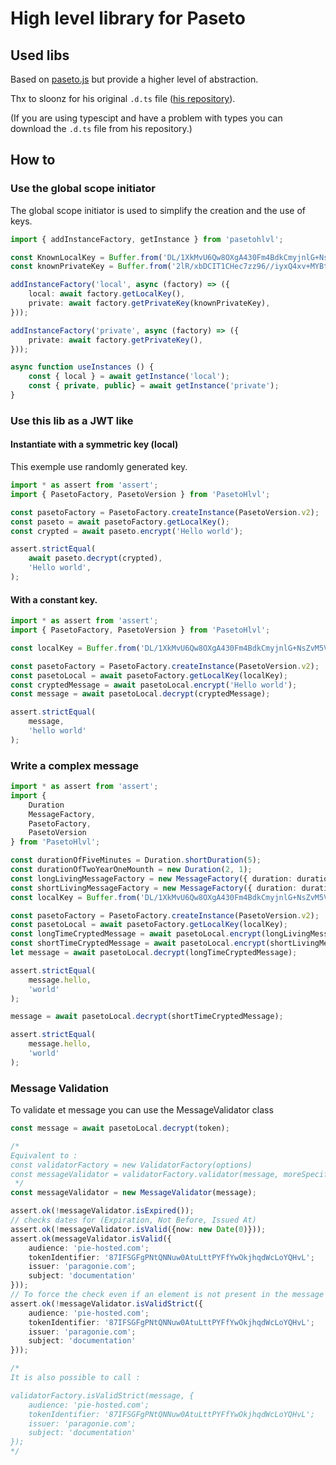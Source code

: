 # High level library for Paseto

## Used libs 

Based on [paseto.js](https://www.npmjs.com/package/paseto.js) but provide a higher level of abstraction.

Thx to sloonz for his original `.d.ts` file ([his repository](https://github.com/sloonz/paseto.js)).

(If you are using typescipt and have a problem with types you can download the `.d.ts` file from his repository.)

## How to

### Use the global scope initiator

The global scope initiator is used to simplify the creation and the use of keys.

```typescript
import { addInstanceFactory, getInstance } from 'pasetohlvl';

const KnownLocalKey = Buffer.from('DL/1XkMvU6Qw8OXgA430Fm4BdkCmyjnlG+NsZvM5VCc=', 'base64');
const knownPrivateKey = Buffer.from('2lR/xbDCIT1CHec7zz96//iyxQ4xv+MYBtrOVV11k6gPo8OLG1+o+07E+ZwIBI72wA4DD7A+7GwebzCL0fwWkw==', 'base64');

addInstanceFactory('local', async (factory) => ({
    local: await factory.getLocalKey(),
    private: await factory.getPrivateKey(knownPrivateKey),
}));

addInstanceFactory('private', async (factory) => ({
    private: await factory.getPrivateKey(),
}));

async function useInstances () {
    const { local } = await getInstance('local');
    const { private, public} = await getInstance('private');
}
```

### Use this lib as a JWT like

#### Instantiate with a symmetric key (local)

This exemple use randomly generated key.

```typescript
import * as assert from 'assert';
import { PasetoFactory, PasetoVersion } from 'PasetoHlvl';

const pasetoFactory = PasetoFactory.createInstance(PasetoVersion.v2);
const paseto = await pasetoFactory.getLocalKey();
const crypted = await paseto.encrypt('Hello world');

assert.strictEqual(
    await paseto.decrypt(crypted),
    'Hello world',
);
```

#### With a constant key.

```typescript
import * as assert from 'assert';
import { PasetoFactory, PasetoVersion } from 'PasetoHlvl';

const localKey = Buffer.from('DL/1XkMvU6Qw8OXgA430Fm4BdkCmyjnlG+NsZvM5VCc=', 'base64');

const pasetoFactory = PasetoFactory.createInstance(PasetoVersion.v2);
const pasetoLocal = await pasetoFactory.getLocalKey(localKey);
const cryptedMessage = await pasetoLocal.encrypt('Hello world');
const message = await pasetoLocal.decrypt(cryptedMessage);

assert.strictEqual(
    message,
    'hello world'
);
```

### Write a complex message

```typescript
import * as assert from 'assert';
import {
    Duration
    MessageFactory,
    PasetoFactory,
    PasetoVersion
} from 'PasetoHlvl';

const durationOfFiveMinutes = Duration.shortDuration(5);
const durationOfTwoYearOneMounth = new Duration(2, 1);
const longLivingMessageFactory = new MessageFactory({ duration: durationOfTwoYearOneMounth });
const shortLivingMessageFactory = new MessageFactory({ duration: durationOfFiveMinutes });
const localKey = Buffer.from('DL/1XkMvU6Qw8OXgA430Fm4BdkCmyjnlG+NsZvM5VCc=', 'base64');

const pasetoFactory = PasetoFactory.createInstance(PasetoVersion.v2);
const pasetoLocal = await pasetoFactory.getLocalKey(localKey);
const longTimeCryptedMessage = await pasetoLocal.encrypt(longLivingMessageFactory.createMessage(hello: world));
const shortTimeCryptedMessage = await pasetoLocal.encrypt(shortLivingMessageFactory.createMessage(hello: world));
let message = await pasetoLocal.decrypt(longTimeCryptedMessage);

assert.strictEqual(
    message.hello,
    'world'
);

message = await pasetoLocal.decrypt(shortTimeCryptedMessage);

assert.strictEqual(
    message.hello,
    'world'
);

```

### Message Validation

To validate et message you can use the MessageValidator class

```typescript
const message = await pasetoLocal.decrypt(token);

/*
Equivalent to :
const validatorFactory = new ValidatorFactory(options)
const messageValidator = validatorFactory.validator(message, moreSpecificOptions)
 */
const messageValidator = new MessageValidator(message);

assert.ok(!messageValidator.isExpired());
// checks dates for (Expiration, Not Before, Issued At)
assert.ok(!messageValidator.isValid({now: new Date(0)}));
assert.ok(messageValidator.isValid({
    audience: 'pie-hosted.com';
    tokenIdentifier: '87IFSGFgPNtQNNuw0AtuLttPYFfYwOkjhqdWcLoYQHvL';
    issuer: 'paragonie.com';
    subject: 'documentation'
}));
// To force the check even if an element is not present in the message (does not apply to expire)
assert.ok(!messageValidator.isValidStrict({
    audience: 'pie-hosted.com';
    tokenIdentifier: '87IFSGFgPNtQNNuw0AtuLttPYFfYwOkjhqdWcLoYQHvL';
    issuer: 'paragonie.com';
    subject: 'documentation'
}));

/*
It is also possible to call :

validatorFactory.isValidStrict(message, {
    audience: 'pie-hosted.com';
    tokenIdentifier: '87IFSGFgPNtQNNuw0AtuLttPYFfYwOkjhqdWcLoYQHvL';
    issuer: 'paragonie.com';
    subject: 'documentation'
});
*/

```
